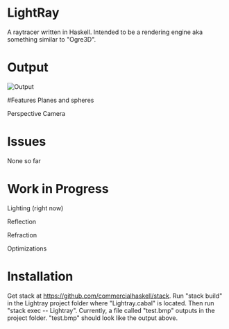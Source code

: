 # LightRay
A raytracer written in Haskell. Intended to be a rendering engine aka
something similar to "Ogre3D".

# Output
![Output](http://i.imgur.com/22ejzef.png)

#Features
Planes and spheres

Perspective Camera

# Issues
None so far

# Work in Progress
Lighting (right now)

Reflection

Refraction

Optimizations

# Installation
Get stack at https://github.com/commercialhaskell/stack. Run "stack build" in
the Lightray project folder where "Lightray.cabal" is located. Then run
"stack exec -- Lightray". Currently, a file called "test.bmp" outputs in the
project folder. "test.bmp" should look like the output above.
